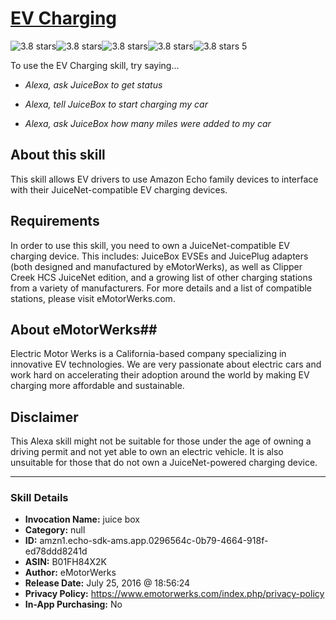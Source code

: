 # [EV Charging](http://alexa.amazon.com/#skills/amzn1.echo-sdk-ams.app.0296564c-0b79-4664-918f-ed78ddd8241d)
![3.8 stars](../../images/ic_star_black_18dp_1x.png)![3.8 stars](../../images/ic_star_black_18dp_1x.png)![3.8 stars](../../images/ic_star_black_18dp_1x.png)![3.8 stars](../../images/ic_star_half_black_18dp_1x.png)![3.8 stars](../../images/ic_star_border_black_18dp_1x.png) 5

To use the EV Charging skill, try saying...

* *Alexa, ask JuiceBox to get status*

* *Alexa, tell JuiceBox to start charging my car*

* *Alexa, ask JuiceBox how many miles were added to my car*

## About this skill ##
This skill allows EV drivers to use Amazon Echo family devices to interface with their JuiceNet-compatible EV charging devices.

## Requirements ##
In order to use this skill, you need to own a JuiceNet-compatible EV charging device. This includes: JuiceBox EVSEs and JuicePlug adapters (both designed and manufactured by eMotorWerks), as well as Clipper Creek HCS JuiceNet edition, and a growing list of other charging stations from a variety of manufacturers. For more details and a list of compatible stations, please visit eMotorWerks.com.

## About eMotorWerks##
Electric Motor Werks is a California-based company specializing in innovative EV technologies. We are very passionate about electric cars and work hard on accelerating their adoption around the world by making EV charging more affordable and sustainable.

## Disclaimer ##
This Alexa skill might not be suitable for those under the age of owning a driving permit and not yet able to own an electric vehicle. It is also unsuitable for those that do not own a JuiceNet-powered charging device.

***

### Skill Details

* **Invocation Name:** juice box
* **Category:** null
* **ID:** amzn1.echo-sdk-ams.app.0296564c-0b79-4664-918f-ed78ddd8241d
* **ASIN:** B01FH84X2K
* **Author:** eMotorWerks
* **Release Date:** July 25, 2016 @ 18:56:24
* **Privacy Policy:** https://www.emotorwerks.com/index.php/privacy-policy
* **In-App Purchasing:** No
